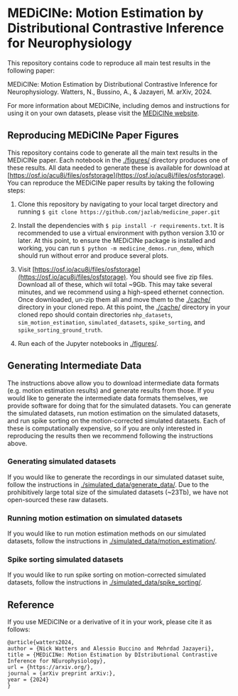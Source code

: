 # MEDiCINe: Motion Estimation by Distributional Contrastive Inference for Neurophysiology

This repository contains code to reproduce all main test results in the
following paper:

MEDiCINe: Motion Estimation by Distributional Contrastive Inference for
Neurophysiology. Watters, N., Bussino, A., & Jazayeri, M. arXiv, 2024.

For more information about MEDiCINe, including demos and instructions for using
it on your own datasets, please visit the [MEDiCINe
website](https://jazlab.github.io/medicine/).

## Reproducing MEDiCINe Paper Figures

This repository contains code to generate all the main text results in the
MEDiCINe paper. Each notebook in the [./figures/](./figures) directory produces
one of these results. All data needed to generate these is available for
download at
[https://osf.io/acu8j/files/osfstorage](https://osf.io/acu8j/files/osfstorage).
You can reproduce the MEDiCINe paper results by taking the following steps:

1. Clone this repository by navigating to your local target directory and
running `$ git clone https://github.com/jazlab/medicine_paper.git`

1. Install the dependencies with `$ pip install -r requirements.txt`. It is
   recommended to use a virtual environment with python version 3.10 or later.
   At this point, to ensure the MEDiCINe package is installed and working, you
   can run `$ python -m medicine_demos.run_demo`, which should run without error
   and produce several plots.

2. Visit
[https://osf.io/acu8j/files/osfstorage](https://osf.io/acu8j/files/osfstorage).
You should see five zip files. Download all of these, which wil total ~9Gb. This
may take several minutes, and we recommend using a high-speed ethernet
connection. Once downloaded, un-zip them all and move them to the
[./cache/](./cache) directory in your cloned repo. At this point, the
[./cache/](./cache) directory in your cloned repo should contain directories
`nhp_datasets`, `sim_motion_estimation`, `simulated_datasets`, `spike_sorting`,
and `spike_sorting_ground_truth`.

1. Run each of the Jupyter notebooks in [./figures/](./figures).

## Generating Intermediate Data

The instructions above allow you to download intermediate data formats (e.g.
motion estimation results) and generate results from those. If you would like to
generate the intermediate data formats themselves, we provide software for doing
that for the simulated datasets. You can generate the simulated datasets, run
motion estimation on the simulated datasets, and run spike sorting on the
motion-corrected simulated datasets. Each of these is computationally expensive,
so if you are only interested in reproducing the results then we recommend
following the instructions above.

### Generating simulated datasets

If you would like to generate the recordings in our simulated dataset suite,
follow the instructions in
[./simulated_data/generate_data/](./simulated_data/generate_data). Due to the
prohibitively large total size of the simulated datasets (~23Tb), we have not
open-sourced these raw datasets.

### Running motion estimation on simulated datasets

If you would like to run motion estimation methods on our simulated datasets,
follow the instructions in
[./simulated_data/motion_estimation/](./simulated_data/motion_estimation).

### Spike sorting simulated datasets

If you would like to run spike sorting on motion-corrected simulated datasets,
follow the instructions in
[./simulated_data/spike_sorting/](./simulated_data/spike_sorting).

## Reference

If you use MEDiCINe or a derivative of it in your work, please cite it as
follows:

```
@article{watters2024,
author = {Nick Watters and Alessio Buccino and Mehrdad Jazayeri},
title = {MEDiCINe: Motion Estimation by DIstributional Contrastive Inference for NEurophysiology},
url = {https://arxiv.org/},
journal = {arXiv preprint arXiv:},
year = {2024}
}
```
